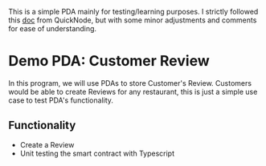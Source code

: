 <!-- This code block contains a basic README template for a project. It includes sections for project name, installation instructions, usage instructions, contributing guidelines, and license information. Developers can use this template as a starting point for creating a README file for their own projects. -->

This is a simple PDA mainly for testing/learning purposes. I strictly followed this [doc](https://www.quicknode.com/guides/solana-development/anchor/how-to-use-program-derived-addresses) from QuickNode, but with some minor adjustments and comments for ease of understanding. 

# Demo PDA: Customer Review

In this program, we will use PDAs to store Customer's Review. Customers would be able to create Reviews for any restaurant, this is just a simple use case to test PDA's functionality.

## Functionality
- Create a Review
- Unit testing the smart contract with Typescript 

